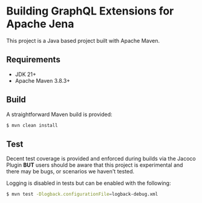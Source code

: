 # Building GraphQL Extensions for Apache Jena

This project is a Java based project built with Apache Maven.

## Requirements

- JDK 21+
- Apache Maven 3.8.3+

## Build

A straightforward Maven build is provided:

```bash
$ mvn clean install
```

## Test

Decent test coverage is provided and enforced during builds via the Jacoco Plugin **BUT** users should be aware that
this project is experimental and there may be bugs, or scenarios we haven't tested.

Logging is disabled in tests but can be enabled with the following:
```bash
$ mvn test -Dlogback.configurationFile=logback-debug.xml
```
